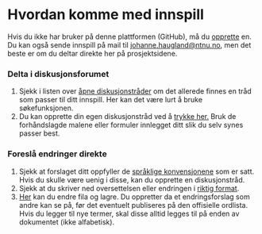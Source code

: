 # Hvordan komme med innspill
Hvis du ikke har bruker på denne plattformen (GitHub), må du
[opprette](https://github.com/join?return_to=https%3A%2F%2Fgithub.com%2Fjfremstad%2Fmatematisk_ordliste%2Fblob%2Fmaster%2Fdokumentasjon%2Finnspill.md) en.
Du kan også sende innspill på mail til johanne.haugland@ntnu.no, men det beste er om du deltar direkte her på prosjektsidene.
		
### Delta i diskusjonsforumet
1. Sjekk i listen over [åpne diskusjonstråder](https://github.com/jfremstad/matematisk_ordliste/issues)
   om det allerede finnes en tråd som passer til ditt innspill. Her kan det være lurt å bruke søkefunksjonen.
2. Du kan opprette din egen diskusjonstråd ved å [trykke her.](https://github.com/jfremstad/matematisk_ordliste/issues/new/choose) Bruk de forhåndslagde malene eller formuler innlegget ditt slik du selv synes passer best.

### Foreslå endringer direkte
1. Sjekk at forslaget ditt oppfyller de [språklige konvensjonene](spraklige_konvensjoner.md) som er satt.
   Hvis du skulle være uenig i disse, kan du opprette en diskusjonstråd.
2. Sjekk at du skriver ned oversettelsen eller endringen i [riktig format](foering_av_termer.md). 
3. [Her](https://github.com/jfremstad/matematisk_ordliste/edit/master/verifiserte_termer.csv) kan du endre fila og lagre.
   Du oppretter da et endringsforslag som andre kan se på, før det eventuelt publiseres på den offisielle ordlista.
   Hvis du legger til nye termer, skal disse alltid legges til på enden av dokumentet (ikke alfabetisk).
